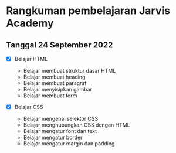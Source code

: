 # Rangkuman pembelajaran Jarvis Academy

## Tanggal 24 September 2022

- [x] Belajar HTML

  - Belajar membuat struktur dasar HTML
  - Belajar membuat heading
  - Belajar membuat paragraf
  - Belajar menyisipkan gambar
  - Belajar membuat form

- [x] Belajar CSS
  - Belajar mengenai selektor CSS
  - Belajar menghubungkan CSS dengan HTML
  - Belajar mengatur font dan text
  - Belajar mengatur border
  - Belajar mengatur margin dan padding
